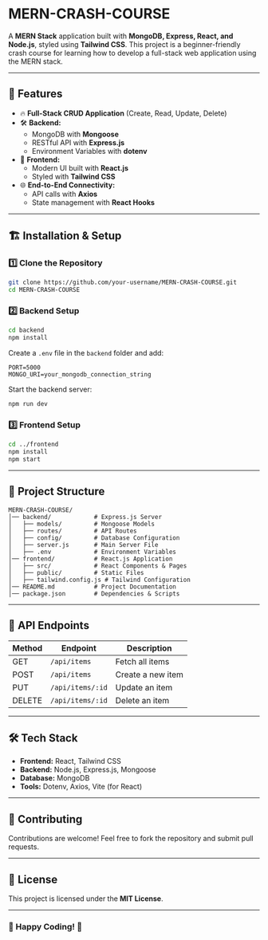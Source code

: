 # MERN-CRASH-COURSE

A **MERN Stack** application built with **MongoDB, Express, React, and Node.js**, styled using **Tailwind CSS**. This project is a beginner-friendly crash course for learning how to develop a full-stack web application using the MERN stack.

---

## 🚀 Features

- 🔥 **Full-Stack CRUD Application** (Create, Read, Update, Delete)
- 🛠️ **Backend:**
  - MongoDB with **Mongoose**
  - RESTful API with **Express.js**
  - Environment Variables with **dotenv**
- 🎨 **Frontend:**
  - Modern UI built with **React.js**
  - Styled with **Tailwind CSS**
- 🌐 **End-to-End Connectivity:**
  - API calls with **Axios**
  - State management with **React Hooks**

---

## 🏗️ Installation & Setup

### 1️⃣ Clone the Repository

```bash
git clone https://github.com/your-username/MERN-CRASH-COURSE.git
cd MERN-CRASH-COURSE
```

### 2️⃣ Backend Setup

```bash
cd backend
npm install
```

Create a `.env` file in the `backend` folder and add:

```env
PORT=5000
MONGO_URI=your_mongodb_connection_string
```

Start the backend server:

```bash
npm run dev
```

### 3️⃣ Frontend Setup

```bash
cd ../frontend
npm install
npm start
```

---

## 📂 Project Structure

```
MERN-CRASH-COURSE/
│── backend/            # Express.js Server
│   ├── models/         # Mongoose Models
│   ├── routes/         # API Routes
│   ├── config/         # Database Configuration
│   ├── server.js       # Main Server File
│   ├── .env            # Environment Variables
│── frontend/           # React.js Application
│   ├── src/            # React Components & Pages
│   ├── public/         # Static Files
│   ├── tailwind.config.js # Tailwind Configuration
│── README.md           # Project Documentation
│── package.json        # Dependencies & Scripts
```

---

## 📌 API Endpoints

| Method | Endpoint         | Description       |
| ------ | ---------------- | ----------------- |
| GET    | `/api/items`     | Fetch all items   |
| POST   | `/api/items`     | Create a new item |
| PUT    | `/api/items/:id` | Update an item    |
| DELETE | `/api/items/:id` | Delete an item    |

---

## 🛠️ Tech Stack

- **Frontend:** React, Tailwind CSS
- **Backend:** Node.js, Express.js, Mongoose
- **Database:** MongoDB
- **Tools:** Dotenv, Axios, Vite (for React)

---

## 🤝 Contributing

Contributions are welcome! Feel free to fork the repository and submit pull requests.

---

## 📜 License

This project is licensed under the **MIT License**.

---

### 🎯 Happy Coding! 🚀
